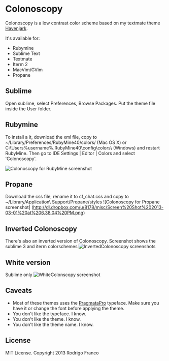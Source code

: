 Colonoscopy
===========

Colonoscopy is a low contrast color scheme based on my textmate theme [Havenjark](https://github.com/caffo/havenjark).

It's available for:

* Rubymine
* Sublime Text
* Textmate
* Iterm 2
* MacVim/GVim
* Propane

## Sublime
Open sublime, select Preferences, Browse Packages. Put the theme file inside the User folder.

## Rubymine
To install a it, download the xml file, copy to ~/Library/Preferences/RubyMine40/colors/ (Mac OS X) or C:\Users\%username%.RubyMine40\config\colors\ (Windows) and restart RubyMine. Then go to IDE Settings | Editor | Colors and select 'Colonoscopy'.

![Colonoscopy for RubyMine screenshot](http://caffo.baconfile.com.s3.amazonaws.com/colonoscopy.png)

## Propane

Download the css file, rename it to cf_chat.css and copy to ~/Library/Application\ Support/Propane/styles
![Colonoscopy for Propane screenshot]
(http://dl.dropbox.com/u/8178/misc/Screen%20Shot%202013-03-01%20at%206.38.04%20PM.png)


## Inverted Colonoscopy
There's also an inverted version of Colonoscopy. Screenshot shows the sublime 3 and iterm colorschemes
![InvertedColonoscopy screenshots](http://dl.dropboxusercontent.com/u/8178/Screenshots/s18sguop7wj9.png)

## White version
Sublime only
![WhiteColonscopy screenshot](http://dl.dropbox.com/u/8178/Screenshots/95zxyb1ekfl5.png)

## Caveats

* Most of these themes uses the [PragmataPro](http://www.fsd.it/fonts/pragmatapro.htm) typeface. Make sure you have it or change the font before applying the theme.
* You don't like the typeface. I know.
* You don't like the theme. I know.
* You don't like the theme name. I know.

## License

MIT License. Copyright 2013 Rodrigo Franco
